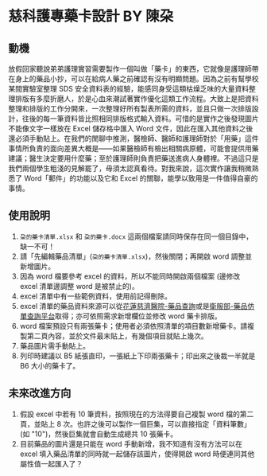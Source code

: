 # 慈科護專藥卡設計 BY 陳朶

## 動機

放假回家聽說弟弟護理實習需要製作一個叫做「藥卡」的東西，它就像是護理師帶在身上的藥品小抄，可以在給病人藥之前確認有沒有明顯問題。因為之前有幫學校某間實驗室整理 SDS 安全資料表的經驗，能感同身受這類枯燥乏味的大量資料整理排版有多麼折磨人，於是心血來潮試著實作優化這類工作流程。大致上是把資料整理和排版的工作分開來，一次整理好所有製表所需的資料，並且只做一次排版設計，往後的每一筆資料皆比照相同排版格式輸入資料。可惜的是實作之後發現圖片不能像文字一樣放在 Excel 儲存格中匯入 Word 文件，因此在匯入其他資料之後還必須手動貼上。在我們的閒聊中推測，醫檢師、醫師和護理師對於「用藥」這件事情所負責的面向差異大概是——如果醫檢師有檢出相關病原體，可能會提供用藥建議；醫生決定要用什麼藥；至於護理師則負責把藥送進病人身體裡。不過這只是我們兩個學生粗淺的見解罷了，毋須太認真看待。對我來說，這次實作讓我稍微熟悉了 Word「郵件」的功能以及它和 Excel 的關聯，能學以致用是一件值得自豪的事情。

## 使用說明

1. `朶的藥卡清單.xlsx` 和 `朶的藥卡.docx` 這兩個檔案請同時保存在同一個目錄中，缺一不可！
2. 請「先編輯藥品清單」(`朶的藥卡清單.xlsx`)，然後關閉；再開啟 word 調整並新增圖片。
3. 因為 word 檔要參考 excel 的資料，所以不能同時開啟兩個檔案 (邊修改 excel 清單邊調整 word 是被禁止的)。
4. excel 清單中有一些範例資料，使用前記得刪除。
5. excel 清單的藥品資料來源可以從[花蓮慈濟醫院-藥品查詢](https://hlm.tzuchi.com.tw/home/index.php/guide/inquiry)或是[衛服部-藥品仿單查詢平台](https://mcp.fda.gov.tw/)取得；亦可依照需求新增欄位並修改 word 藥卡排版。
6. word 檔案預設只有兩張藥卡；使用者必須依照清單的項目數新增藥卡。請複製第二頁內容，並於文件最末貼上，有幾個項目就貼上幾次。
7. 藥品圖片需手動貼上。
8. 列印時建議以 B5 紙張直印，一張紙上下印兩張藥卡；印出來之後裁一半就是 B6 大小的藥卡了。

## 未來改進方向

1. 假設 excel 中若有 10 筆資料，按照現在的方法得要自己複製 word 檔的第二頁，並貼上 8 次。也許之後可以製作一個巨集，可以直接指定「資料筆數」(如 "10")，然後巨集就會自動生成總共 10 張藥卡。
2. 目前藥品的圖片還是只能在 word 手動新增，我不知道有沒有方法可以在 excel 填入藥品清單的同時就一起儲存該圖片，使得開啟 word 時便連同其他屬性值一起匯入了？
